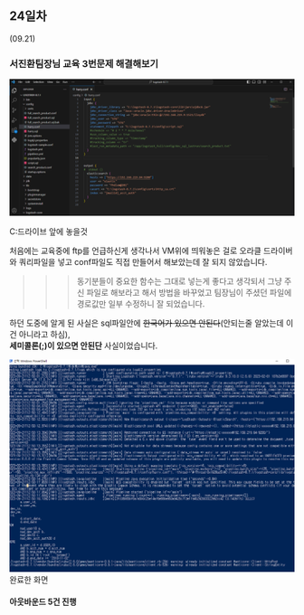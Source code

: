 ## 24일차
(09.21)

### 서진환팀장님 교육 3번문제 해결해보기

![img_8.png](img_8.png)

C:드라이브 앞에 놓을것


처음에는 교육중에 ftp를 언급하신게 생각나서 VM위에 띄워놓은 걸로
오라클 드라이버와 쿼리파일을 넣고 conf파일도 직접 만들어서 해보았는데 잘 되지 않았습니다.

>>>동기분들이 중요한 함수는 그대로 넣는게 좋다고 생각되서 그냥 주신 파일로 해보라고 해서
>>>방법을 바꾸었고 팀장님이 주셨던 파일에 경로값만 일부 수정하니 잘 되었습니다.

하던 도중에 알게 된 사실은 sql파일안에 ~~한국어가 있으면 안된다~~(안되는줄 알았는데 이건 아니라고 하심),\
**세미콜론(;)이 있으면 안된단** 사실이었습니다.

![img_9.png](img_9.png)\
완료한 화면


#### 아웃바운드 5건 진행
